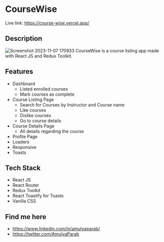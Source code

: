 # CourseWise
Live link: https://course-wise.vercel.app/

## Description
![Screenshot 2023-11-07 170933](https://github.com/amulyaparab/course-wise/assets/86553695/109573ec-0f33-4e5a-bfdd-8f9d0006b11d)
CourseWise is a course listing app made with React JS and Redux Toolkit.

## Features
- Dashboard 
  - Listed enrolled courses
  - Mark courses as complete
- Course Listing Page
  - Search for Courses by Instructor and Course name
  - Like courses
  - Dislike courses
  - Go to course details
- Course Details Page
  - All details regarding the course
- Profile Page
- Loaders
- Responsive
- Toasts

## Tech Stack
  - React JS
  - React Router 
  - Redux Toolkit
  - React Toastify for Toasts
  - Vanilla CSS

## Find me here
  - https://www.linkedin.com/in/amulyaparab/ 
  - https://twitter.com/AmulyaParab
